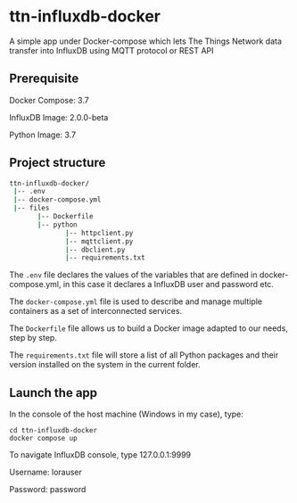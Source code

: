 # ttn-influxdb-docker

A simple app under Docker-compose which lets The Things Network data transfer into InfluxDB using MQTT protocol or REST API

## Prerequisite

Docker Compose: 3.7

InfluxDB Image: 2.0.0-beta

Python Image: 3.7

## Project structure
```bash
ttn-influxdb-docker/
 |-- .env
 |-- docker-compose.yml
 |-- files
       |-- Dockerfile
       |-- python
              |-- httpclient.py
              |-- mqttclient.py
              |-- dbclient.py
              |-- requirements.txt
```

The `.env` file declares the values of the variables that are defined in docker-compose.yml, in this case it declares a InfluxDB user and password etc.

The `docker-compose.yml` file is used to describe and manage multiple containers as a set of interconnected services.

The `Dockerfile` file allows us to build a Docker image adapted to our needs, step by step.

The `requirements.txt` file will store a list of all Python packages and their version installed on the system in the current folder.

## Launch the app
In the console of the host machine (Windows in my case), type:

```
cd ttn-influxdb-docker
docker compose up
```

To navigate InfluxDB console, type 127.0.0.1:9999

Username: lorauser

Password: password
